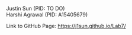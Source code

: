 Justin Sun (PID: TO DO)   
Harshi Agrawal (PID: A15405679)

Link to GitHub Page: https://j1sun.github.io/Lab7/
